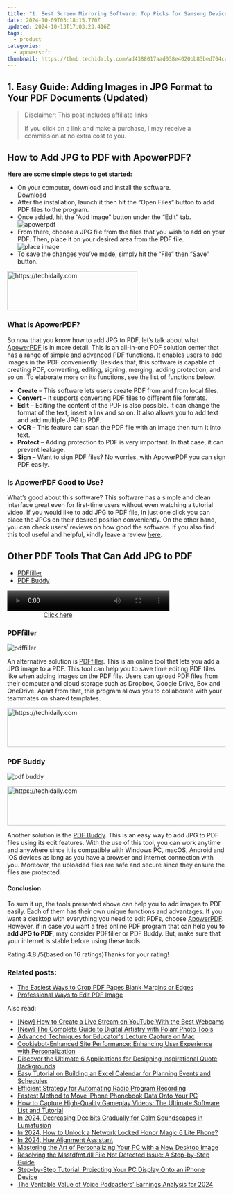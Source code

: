 ```yaml
---
title: "1. Best Screen Mirroring Software: Top Picks for Samsung Device Users"
date: 2024-10-09T03:18:15.770Z
updated: 2024-10-13T17:03:23.416Z
tags:
  - product
categories:
  - apowersoft
thumbnail: https://thmb.techidaily.com/ad4388017aad038e4020bb83bed704ce1407b9c4acd2fda68cb5e54d580ca0be.jpg
---
```


## 1. Easy Guide: Adding Images in JPG Format to Your PDF Documents (Updated)

>  Disclaimer: This post includes affiliate links
>
>  If you click on a link and make a purchase, I may receive a commission at no extra cost to you.
>

## How to Add JPG to PDF with ApowerPDF?

**Here are some simple steps to get started:**

* On your computer, download and install the software.  
[Download](https://tools.techidaily.com/apowersoft/products/)
* After the installation, launch it then hit the “Open Files” button to add PDF files to the program.
* Once added, hit the “Add Image” button under the “Edit” tab.  
![apowerpdf](https://www.apowersoft.com//webusupload.aoscdn.com/apowercom/wp-content/uploads/2020/07/add-image.jpg.webp)
* From there, choose a JPG file from the files that you wish to add on your PDF. Then, place it on your desired area from the PDF file.  
![place image](https://www.apowersoft.com//webusupload.aoscdn.com/apowercom/wp-content/uploads/2020/07/place-jpg.jpg.webp)
* To save the changes you’ve made, simply hit the “File” then “Save” button.

<!-- affiliate ads begin -->
<a href="https://dhgate.sjv.io/c/5597632/2106655/12108" target="_top" id="2106655">
  <img src="//a.impactradius-go.com/display-ad/12108-2106655" border="0" alt="https://techidaily.com" width="300" height="90"/>
</a>
<img height="0" width="0" src="https://dhgate.sjv.io/i/5597632/2106655/12108" style="position:absolute;visibility:hidden;" border="0" />
<!-- affiliate ads end -->

### What is ApowerPDF?

So now that you know how to add JPG to PDF, let’s talk about what [ApowerPDF](https://tools.techidaily.com/apowersoft/apower-pdf/) is in more detail. This is an all-in-one PDF solution center that has a range of simple and advanced PDF functions. It enables users to add images in the PDF conveniently. Besides that, this software is capable of creating PDF, converting, editing, signing, merging, adding protection, and so on. To elaborate more on its functions, see the list of functions below.

* **Create** – This software lets users create PDF from and from local files.
* **Convert** – It supports converting PDF files to different file formats.
* **Edit**  – Editing the content of the PDF is also possible. It can change the format of the text, insert a link and so on. It also allows you to add text and add multiple JPG to PDF.
* **OCR** – This feature can scan the PDF file with an image then turn it into text.
* **Protect** – Adding protection to PDF is very important. In that case, it can prevent leakage.
* **Sign** – Want to sign PDF files? No worries, with ApowerPDF you can sign PDF easily.

### Is ApowerPDF Good to Use?

What’s good about this software? This software has a simple and clean interface great even for first-time users without even watching a tutorial video. If you would like to add JPG to PDF file, in just one click you can place the JPGs on their desired position conveniently. On the other hand, you can check users’ reviews on how good the software. If you also find this tool useful and helpful, kindly leave a review [here](https://www.g2crowd.com/products/apowerpdf/reviews).

## Other PDF Tools That Can Add JPG to PDF

* [PDFfiller](https://tools.techidaily.com/apowersoft/products/)
* [PDF Buddy](https://tools.techidaily.com/apowersoft/products/)

<!-- affiliate ads begin -->
<span id="1936838">
					<video width="374" height="48" style="cursor:pointer"
           poster="//a.impactradius-go.com/display-clicktoplayimage/1936838.png"
           onclick="if(!this.playClicked){this.play();this.setAttribute('controls',true);this.playClicked=true;}">
	   <source src="//a.impactradius-go.com/display-ad/18409-1936838">
	   <img src="//a.impactradius-go.com/display-clicktoplayimage/1936838.png" style="border: none; height: 100%; width: 100%; object-fit: contain">
	</video>
	<div style="width:234px;text-align:center"><a href="javascript:window.open(decodeURIComponent('https%3A%2F%2Fcoinrule.sjv.io%2Fc%2F5597632%2F1936838%2F18409'), '_blank');void(0);">Click here</a></div>
</span>
<img height="0" width="0" src="https://imp.pxf.io/i/5597632/1936838/18409" style="position:absolute;visibility:hidden;" border="0" />
<!-- affiliate ads end -->

### PDFfiller

![pdffiller](https://www.apowersoft.com//webusupload.aoscdn.com/apowercom/wp-content/uploads/2020/07/add-image-pdffiller.jpg.webp)

An alternative solution is [PDFfiller](https://www.pdffiller.com/en/categories/add-image.htm). This is an online tool that lets you add a JPG image to a PDF. This tool can help you to save time editing PDF files like when adding images on the PDF file. Users can upload PDF files from their computer and cloud storage such as Dropbox, Google Drive, Box and OneDrive. Apart from that, this program allows you to collaborate with your teammates on shared templates.

<!-- affiliate ads begin -->
<a href="https://ephamedtechinc.pxf.io/c/5597632/2137224/26400" target="_top" id="2137224">
  <img src="//a.impactradius-go.com/display-ad/26400-2137224" border="0" alt="https://techidaily.com" width="728" height="90"/>
</a>
<img height="0" width="0" src="https://ephamedtechinc.pxf.io/i/5597632/2137224/26400" style="position:absolute;visibility:hidden;" border="0" />
<!-- affiliate ads end -->

### PDF Buddy

![pdf buddy](https://www.apowersoft.com//webusupload.aoscdn.com/apowercom/wp-content/uploads/2020/07/add-jpg-using-pdfbuddy.jpg.webp)

<!-- affiliate ads begin -->
<a href="https://appsumo.8odi.net/c/5597632/2037338/7443" target="_top" id="2037338">
  <img src="//a.impactradius-go.com/display-ad/7443-2037338" border="0" alt="https://techidaily.com" width="728" height="90"/>
</a>
<img height="0" width="0" src="https://appsumo.8odi.net/i/5597632/2037338/7443" style="position:absolute;visibility:hidden;" border="0" />
<!-- affiliate ads end -->

Another solution is the [PDF Buddy](https://www.pdfbuddy.com/how-to/add-image-to-pdf). This is an easy way to add JPG to PDF files using its edit features. With the use of this tool, you can work anytime and anywhere since it is compatible with Windows PC, macOS, Android and iOS devices as long as you have a browser and internet connection with you. Moreover, the uploaded files are safe and secure since they ensure the files are protected.

#### Conclusion

To sum it up, the tools presented above can help you to add images to PDF easily. Each of them has their own unique functions and advantages. If you want a desktop with everything you need to edit PDFs, choose [ApowerPDF](https://tools.techidaily.com/apowersoft/apower-pdf/). However, if in case you want a free online PDF program that can help you to **add JPG to PDF**, may consider PDFfiller or PDF Buddy. But, make sure that your internet is stable before using these tools.

Rating:4.8 /5(based on 16 ratings)Thanks for your rating!

### Related posts:

* [The Easiest Ways to Crop PDF Pages Blank Margins or Edges](https://tools.techidaily.com/apowersoft/apower-pdf/)
* [Professional Ways to Edit PDF Image](https://tools.techidaily.com/apowersoft/apower-pdf/)

<ins class="adsbygoogle"
     style="display:block"
     data-ad-format="autorelaxed"
     data-ad-client="ca-pub-7571918770474297"
     data-ad-slot="1223367746"></ins>

<ins class="adsbygoogle"
     style="display:block"
     data-ad-client="ca-pub-7571918770474297"
     data-ad-slot="8358498916"
     data-ad-format="auto"
     data-full-width-responsive="true"></ins>

<span class="atpl-alsoreadstyle">Also read:</span>
<div><ul>
<li><a href="https://youtube-web.techidaily.com/ow-to-create-a-live-stream-on-youtube-with-the-best-webcams/"><u>[New] How to Create a Live Stream on YouTube With the Best Webcams</u></a></li>
<li><a href="https://some-approaches.techidaily.com/new-the-complete-guide-to-digital-artistry-with-polarr-photo-tools/"><u>[New] The Complete Guide to Digital Artistry with Polarr Photo Tools</u></a></li>
<li><a href="https://visual-screen-recording.techidaily.com/advanced-techniques-for-educators-lecture-capture-on-mac/"><u>Advanced Techniques for Educator's Lecture Capture on Mac</u></a></li>
<li><a href="https://discover-best.techidaily.com/cookiebot-enhanced-site-performance-enhancing-user-experience-with-personalization/"><u>Cookiebot-Enhanced Site Performance: Enhancing User Experience with Personalization</u></a></li>
<li><a href="https://discover-forum.techidaily.com/discover-the-ultimate-6-applications-for-designing-inspirational-quote-backgrounds/"><u>Discover the Ultimate 6 Applications for Designing Inspirational Quote Backgrounds</u></a></li>
<li><a href="https://discover-forum.techidaily.com/easy-tutorial-on-building-an-excel-calendar-for-planning-events-and-schedules/"><u>Easy Tutorial on Building an Excel Calendar for Planning Events and Schedules</u></a></li>
<li><a href="https://discover-forum.techidaily.com/efficient-strategy-for-automating-radio-program-recording/"><u>Efficient Strategy for Automating Radio Program Recording</u></a></li>
<li><a href="https://discover-forum.techidaily.com/fastest-method-to-move-iphone-phonebook-data-onto-your-pc/"><u>Fastest Method to Move iPhone Phonebook Data Onto Your PC</u></a></li>
<li><a href="https://discover-forum.techidaily.com/how-to-capture-high-quality-gameplay-videos-the-ultimate-software-list-and-tutorial/"><u>How to Capture High-Quality Gameplay Videos: The Ultimate Software List and Tutorial</u></a></li>
<li><a href="https://fox-info.techidaily.com/in-2024-decreasing-decibits-gradually-for-calm-soundscapes-in-lumafusion/"><u>In 2024, Decreasing Decibits Gradually for Calm Soundscapes in Lumafusion</u></a></li>
<li><a href="https://unlock-android.techidaily.com/in-2024-how-to-unlock-a-network-locked-honor-magic-6-lite-phone-by-drfone-android/"><u>In 2024, How to Unlock a Network Locked Honor Magic 6 Lite Phone?</u></a></li>
<li><a href="https://some-techniques.techidaily.com/in-2024-hue-alignment-assistant/"><u>In 2024, Hue Alignment Assistant</u></a></li>
<li><a href="https://discover-forum.techidaily.com/mastering-the-art-of-personalizing-your-pc-with-a-new-desktop-image/"><u>Mastering the Art of Personalizing Your PC with a New Desktop Image</u></a></li>
<li><a href="https://techtrends.techidaily.com/resolving-the-msstdfmtdll-file-not-detected-issue-a-step-by-step-guide/"><u>Resolving the Msstdfmt.dll File Not Detected Issue: A Step-by-Step Guide</u></a></li>
<li><a href="https://discover-forum.techidaily.com/step-by-step-tutorial-projecting-your-pc-display-onto-an-iphone-device/"><u>Step-by-Step Tutorial: Projecting Your PC Display Onto an iPhone Device</u></a></li>
<li><a href="https://some-guidance.techidaily.com/the-veritable-value-of-voice-podcasters-earnings-analysis-for-2024/"><u>The Veritable Value of Voice Podcasters’ Earnings Analysis for 2024</u></a></li>
</ul></div>

